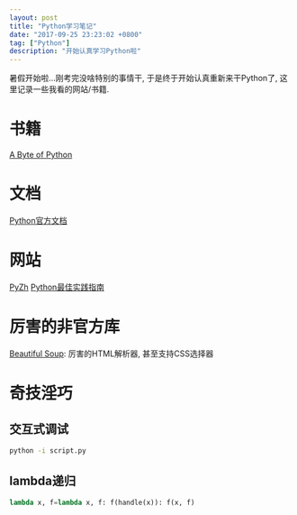 ```yaml
---
layout: post
title: "Python学习笔记"
date: "2017-09-25 23:23:02 +0800"
tag: ["Python"]
description: "开始认真学习Python啦"
---
```


暑假开始啦...刚考完没啥特别的事情干, 于是终于开始认真重新来干Python了, 这里记录一些我看的网站/书籍.

# 书籍

[A Byte of Python](https://python.swaroopch.com/)

# 文档

[Python官方文档](https://docs.python.org)

# 网站

[PyZh](http://pyzh.readthedocs.io/en/latest/)
[Python最佳实践指南](http://pythonguidecn.readthedocs.io/zh/latest/)

# 厉害的非官方库

[Beautiful Soup](https://www.crummy.com/software/BeautifulSoup/bs4/doc/): 厉害的HTML解析器, 甚至支持CSS选择器

# 奇技淫巧

## 交互式调试

``` bash
python -i script.py
```

## lambda递归
``` python
lambda x, f=lambda x, f: f(handle(x)): f(x, f)
```